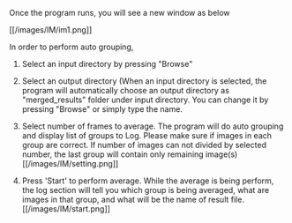 Once the program runs, you will see a new window as below

[[/images/IM/im1.png]]

In order to perform auto grouping,
1. Select an input directory by pressing "Browse"

2. Select an output directory (When an input directory is selected, the program will automatically choose an output directory as "merged_results" folder under input directory. You can change it by pressing "Browse" or simply type the name.

3. Select number of frames to average. The program will do auto grouping and display list of groups to Log. Please make sure if images in each group are correct. If number of images can not divided by selected number,
 the last group will contain only remaining image(s)<br/>[[/images/IM/setting.png]]

4. Press 'Start' to perform average. While the average is being perform, the log section will tell you which group is being averaged, what are images in that group, and what will be the name of result file. <br/>[[/images/IM/start.png]]